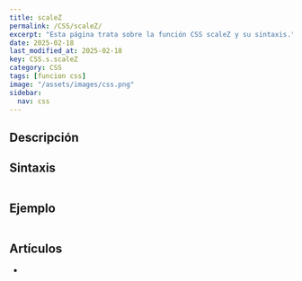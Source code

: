 ```yaml
---
title: scaleZ
permalink: /CSS/scaleZ/
excerpt: "Esta página trata sobre la función CSS scaleZ y su sintaxis."
date: 2025-02-18
last_modified_at: 2025-02-18
key: CSS.s.scaleZ
category: CSS
tags: [funcion css]
image: "/assets/images/css.png"
sidebar:
  nav: css
---
```


## Descripción


## Sintaxis


```css

```


## Ejemplo


```css

```


## Artículos

- 
